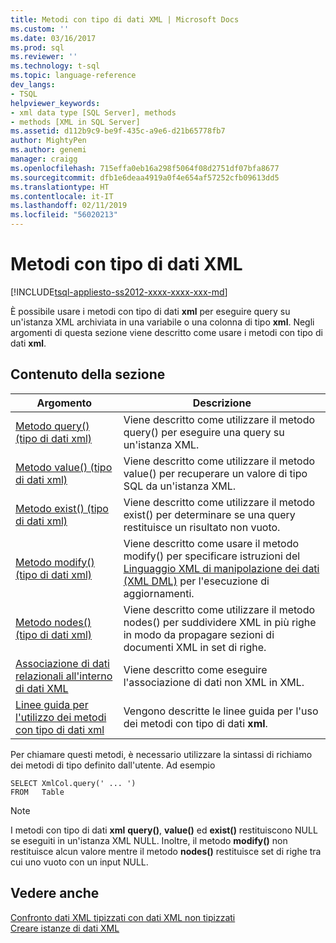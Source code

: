 ```yaml
---
title: Metodi con tipo di dati XML | Microsoft Docs
ms.custom: ''
ms.date: 03/16/2017
ms.prod: sql
ms.reviewer: ''
ms.technology: t-sql
ms.topic: language-reference
dev_langs:
- TSQL
helpviewer_keywords:
- xml data type [SQL Server], methods
- methods [XML in SQL Server]
ms.assetid: d112b9c9-be9f-435c-a9e6-d21b65778fb7
author: MightyPen
ms.author: genemi
manager: craigg
ms.openlocfilehash: 715effa0eb16a298f5064f08d2751df07bfa8677
ms.sourcegitcommit: dfb1e6deaa4919a0f4e654af57252cfb09613dd5
ms.translationtype: HT
ms.contentlocale: it-IT
ms.lasthandoff: 02/11/2019
ms.locfileid: "56020213"
---
```

# <a name="xml-data-type-methods"></a>Metodi con tipo di dati XML
[!INCLUDE[tsql-appliesto-ss2012-xxxx-xxxx-xxx-md](../../includes/tsql-appliesto-ss2012-xxxx-xxxx-xxx-md.md)]

  È possibile usare i metodi con tipo di dati **xml** per eseguire query su un'istanza XML archiviata in una variabile o una colonna di tipo **xml**. Negli argomenti di questa sezione viene descritto come usare i metodi con tipo di dati **xml**.  
  
## <a name="in-this-section"></a>Contenuto della sezione  
  
|Argomento|Descrizione|  
|-----------|-----------------|  
|[Metodo query&#40;&#41; &#40;tipo di dati xml&#41;](../../t-sql/xml/query-method-xml-data-type.md)|Viene descritto come utilizzare il metodo query() per eseguire una query su un'istanza XML.|  
|[Metodo value&#40;&#41; &#40;tipo di dati xml&#41;](../../t-sql/xml/value-method-xml-data-type.md)|Viene descritto come utilizzare il metodo value() per recuperare un valore di tipo SQL da un'istanza XML.|  
|[Metodo exist&#40;&#41; &#40;tipo di dati xml&#41;](../../t-sql/xml/exist-method-xml-data-type.md)|Viene descritto come utilizzare il metodo exist() per determinare se una query restituisce un risultato non vuoto.|  
|[Metodo modify&#40;&#41; &#40;tipo di dati xml&#41;](../../t-sql/xml/modify-method-xml-data-type.md)|Viene descritto come usare il metodo modify() per specificare istruzioni del [Linguaggio XML di manipolazione dei dati &#40;XML DML&#41;](../../t-sql/xml/xml-data-modification-language-xml-dml.md) per l'esecuzione di aggiornamenti.|  
|[Metodo nodes&#40;&#41; &#40;tipo di dati xml&#41;](../../t-sql/xml/nodes-method-xml-data-type.md)|Viene descritto come utilizzare il metodo nodes() per suddividere XML in più righe in modo da propagare sezioni di documenti XML in set di righe.|  
|[Associazione di dati relazionali all'interno di dati XML](../../t-sql/xml/binding-relational-data-inside-xml-data.md)|Viene descritto come eseguire l'associazione di dati non XML in XML.|  
|[Linee guida per l'utilizzo dei metodi con tipo di dati xml](../../t-sql/xml/guidelines-for-using-xml-data-type-methods.md)|Vengono descritte le linee guida per l'uso dei metodi con tipo di dati **xml**.|  
  
 Per chiamare questi metodi, è necessario utilizzare la sintassi di richiamo dei metodi di tipo definito dall'utente. Ad esempio  
  
```  
SELECT XmlCol.query(' ... ')  
FROM   Table  
```  
  
> [!NOTE]  
>  I metodi con tipo di dati **xml** **query()**, **value()** ed **exist()** restituiscono NULL se eseguiti in un'istanza XML NULL. Inoltre, il metodo **modify()** non restituisce alcun valore mentre il metodo **nodes()** restituisce set di righe tra cui uno vuoto con un input NULL.  
  
## <a name="see-also"></a>Vedere anche  
 [Confronto dati XML tipizzati con dati XML non tipizzati](../../relational-databases/xml/compare-typed-xml-to-untyped-xml.md)   
 [Creare istanze di dati XML](../../relational-databases/xml/create-instances-of-xml-data.md)  
  
  
